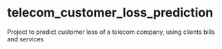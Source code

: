 # telecom_customer_loss_prediction
Project to predict customer loss of a telecom company, using clients bills and services
